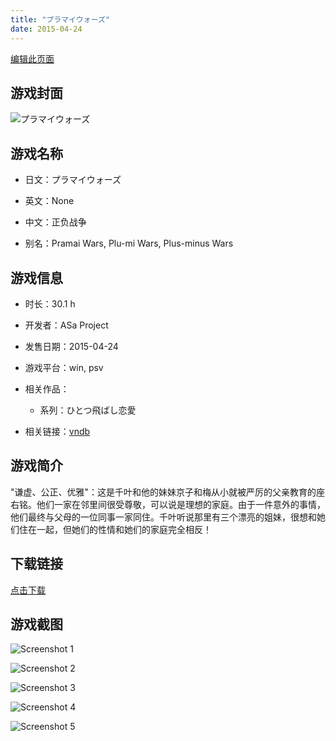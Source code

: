```yaml
---
title: "プラマイウォーズ"
date: 2015-04-24
---
```

[编辑此页面](https://github.com/ACG-3/ADV3-source/blob/main/source/_posts/games/%E3%83%97%E3%83%A9%E3%83%9E%E3%82%A4%E3%82%A6%E3%82%A9%E3%83%BC%E3%82%BA.md)

## 游戏封面

![プラマイウォーズ](https%3A//pan.timero.xyz/onedrive/img_lib_001/%E3%83%97%E3%83%A9%E3%83%9E%E3%82%A4%E3%82%A6%E3%82%A9%E3%83%BC%E3%82%BA_cover.avif)


## 游戏名称

- 日文：プラマイウォーズ
- 英文：None
- 中文：正负战争

- 别名：Pramai Wars, Plu-mi Wars, Plus-minus Wars


## 游戏信息

- 时长：30.1 h
- 开发者：ASa Project
- 发售日期：2015-04-24
- 游戏平台：win, psv
- 相关作品：
   - 系列：ひとつ飛ばし恋愛

- 相关链接：[vndb](https://vndb.org/v16339)


## 游戏简介

"谦虚、公正、优雅"：这是千叶和他的妹妹京子和梅从小就被严厉的父亲教育的座右铭。他们一家在邻里间很受尊敬，可以说是理想的家庭。由于一件意外的事情，他们最终与父母的一位同事一家同住。千叶听说那里有三个漂亮的姐妹，很想和她们住在一起，但她们的性情和她们的家庭完全相反！




## 下载链接

[点击下载](https://pan.timero.xyz/onedrive/adv_lib_001/%E3%83%97%E3%83%A9%E3%83%9E%E3%82%A4%E3%82%A6%E3%82%A9%E3%83%BC%E3%82%BA)


## 游戏截图


![Screenshot 1](https%3A//pan.timero.xyz/onedrive/img_lib_001/%E3%83%97%E3%83%A9%E3%83%9E%E3%82%A4%E3%82%A6%E3%82%A9%E3%83%BC%E3%82%BA_Screenshot_1.avif)

![Screenshot 2](https%3A//pan.timero.xyz/onedrive/img_lib_001/%E3%83%97%E3%83%A9%E3%83%9E%E3%82%A4%E3%82%A6%E3%82%A9%E3%83%BC%E3%82%BA_Screenshot_2.avif)

![Screenshot 3](https%3A//pan.timero.xyz/onedrive/img_lib_001/%E3%83%97%E3%83%A9%E3%83%9E%E3%82%A4%E3%82%A6%E3%82%A9%E3%83%BC%E3%82%BA_Screenshot_3.avif)

![Screenshot 4](https%3A//pan.timero.xyz/onedrive/img_lib_001/%E3%83%97%E3%83%A9%E3%83%9E%E3%82%A4%E3%82%A6%E3%82%A9%E3%83%BC%E3%82%BA_Screenshot_4.avif)

![Screenshot 5](https%3A//pan.timero.xyz/onedrive/img_lib_001/%E3%83%97%E3%83%A9%E3%83%9E%E3%82%A4%E3%82%A6%E3%82%A9%E3%83%BC%E3%82%BA_Screenshot_5.avif)

